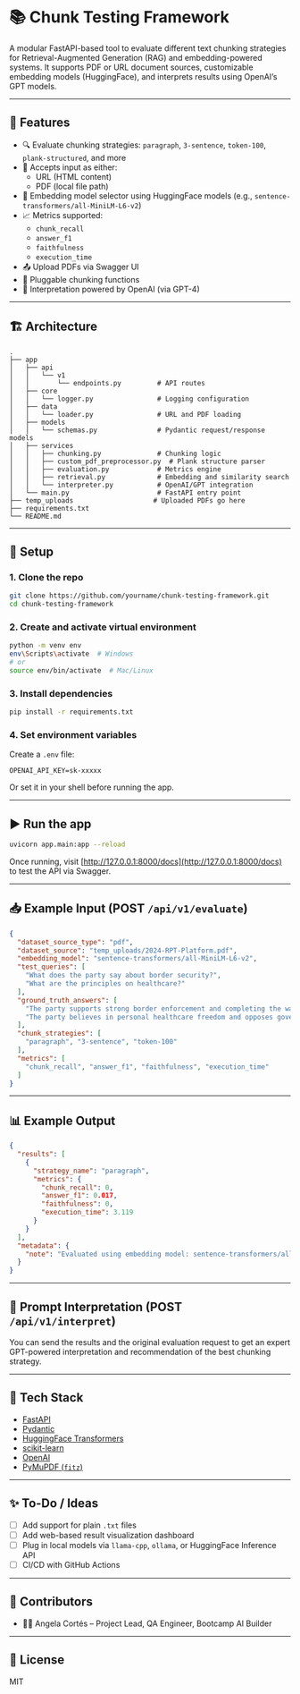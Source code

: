 
# 📚 Chunk Testing Framework

A modular FastAPI-based tool to evaluate different text chunking strategies for Retrieval-Augmented Generation (RAG) and embedding-powered systems. It supports PDF or URL document sources, customizable embedding models (HuggingFace), and interprets results using OpenAI’s GPT models.

---

## 🚀 Features

- 🔍 Evaluate chunking strategies: `paragraph`, `3-sentence`, `token-100`, `plank-structured`, and more
- 📄 Accepts input as either:
  - URL (HTML content)
  - PDF (local file path)
- 🧠 Embedding model selector using HuggingFace models (e.g., `sentence-transformers/all-MiniLM-L6-v2`)
- 📈 Metrics supported:
  - `chunk_recall`
  - `answer_f1`
  - `faithfulness`
  - `execution_time`
- 📤 Upload PDFs via Swagger UI
- 🧪 Pluggable chunking functions
- 🤖 Interpretation powered by OpenAI (via GPT-4)

---

## 🏗️ Architecture

```
.
├── app
│   ├── api
│   │   └── v1
│   │       └── endpoints.py         # API routes
│   ├── core
│   │   └── logger.py                # Logging configuration
│   ├── data
│   │   └── loader.py                # URL and PDF loading
│   ├── models
│   │   └── schemas.py               # Pydantic request/response models
│   ├── services
│   │   ├── chunking.py              # Chunking logic
│   │   ├── custom_pdf_preprocessor.py  # Plank structure parser
│   │   ├── evaluation.py            # Metrics engine
│   │   ├── retrieval.py             # Embedding and similarity search
│   │   └── interpreter.py           # OpenAI/GPT integration
│   └── main.py                      # FastAPI entry point
├── temp_uploads                    # Uploaded PDFs go here
├── requirements.txt
└── README.md
```

---

## 🧪 Setup

### 1. Clone the repo

```bash
git clone https://github.com/yourname/chunk-testing-framework.git
cd chunk-testing-framework
```

### 2. Create and activate virtual environment

```bash
python -m venv env
env\Scripts\activate  # Windows
# or
source env/bin/activate  # Mac/Linux
```

### 3. Install dependencies

```bash
pip install -r requirements.txt
```

### 4. Set environment variables

Create a `.env` file:

```env
OPENAI_API_KEY=sk-xxxxx
```

Or set it in your shell before running the app.

---

## ▶️ Run the app

```bash
uvicorn app.main:app --reload
```

Once running, visit [http://127.0.0.1:8000/docs](http://127.0.0.1:8000/docs) to test the API via Swagger.

---

## 📥 Example Input (POST `/api/v1/evaluate`)

```json
{
  "dataset_source_type": "pdf",
  "dataset_source": "temp_uploads/2024-RPT-Platform.pdf",
  "embedding_model": "sentence-transformers/all-MiniLM-L6-v2",
  "test_queries": [
    "What does the party say about border security?",
    "What are the principles on healthcare?"
  ],
  "ground_truth_answers": [
    "The party supports strong border enforcement and completing the wall.",
    "The party believes in personal healthcare freedom and opposes government mandates."
  ],
  "chunk_strategies": [
    "paragraph", "3-sentence", "token-100"
  ],
  "metrics": [
    "chunk_recall", "answer_f1", "faithfulness", "execution_time"
  ]
}
```

---

## 📊 Example Output

```json
{
  "results": [
    {
      "strategy_name": "paragraph",
      "metrics": {
        "chunk_recall": 0,
        "answer_f1": 0.017,
        "faithfulness": 0,
        "execution_time": 3.119
      }
    }
  ],
  "metadata": {
    "note": "Evaluated using embedding model: sentence-transformers/all-MiniLM-L6-v2"
  }
}
```

---

## 🧠 Prompt Interpretation (POST `/api/v1/interpret`)

You can send the results and the original evaluation request to get an expert GPT-powered interpretation and recommendation of the best chunking strategy.

---

## 🧰 Tech Stack

- [FastAPI](https://fastapi.tiangolo.com)
- [Pydantic](https://docs.pydantic.dev)
- [HuggingFace Transformers](https://huggingface.co/sentence-transformers)
- [scikit-learn](https://scikit-learn.org)
- [OpenAI](https://platform.openai.com)
- [PyMuPDF (`fitz`)](https://pymupdf.readthedocs.io)

---

## ✨ To-Do / Ideas

- [ ] Add support for plain `.txt` files
- [ ] Add web-based result visualization dashboard
- [ ] Plug in local models via `llama-cpp`, `ollama`, or HuggingFace Inference API
- [ ] CI/CD with GitHub Actions

---

## 🙌 Contributors

- 👩‍💻 Angela Cortés – Project Lead, QA Engineer, Bootcamp AI Builder

---

## 📄 License

MIT
